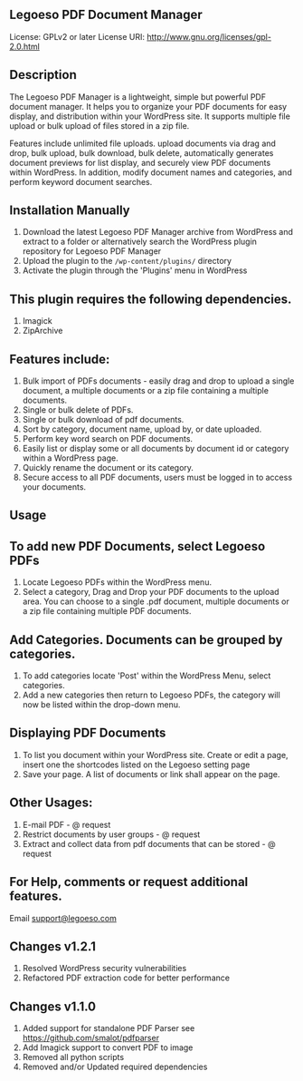 ## Legoeso PDF Document Manager
License: GPLv2 or later
License URI: http://www.gnu.org/licenses/gpl-2.0.html

## Description
The Legoeso PDF Manager is a lightweight, simple but powerful PDF document manager. It helps you to organize your PDF documents for easy display, and distribution within your WordPress site. It supports multiple file upload or bulk upload of files stored in a zip file.

Features include unlimited file uploads. upload documents via drag and drop, bulk upload, bulk download, bulk delete, automatically generates document previews for list display, and securely view PDF documents within WordPress. In addition, modify document names and categories, and perform keyword document searches.

		  

## Installation Manually
1. Download the latest Legoeso PDF Manager archive from WordPress and extract to a folder or alternatively search the WordPress plugin repository for Legoeso PDF Manager
2. Upload the plugin to the `/wp-content/plugins/` directory
3. Activate the plugin through the 'Plugins' menu in WordPress


## This plugin requires the following dependencies.
1. Imagick
2. ZipArchive


## Features include:
1. Bulk import of PDFs documents - easily drag and drop to upload a single document, a multiple documents or a zip file containing a multiple documents.  
2. Single or bulk delete of PDFs.
3. Single or bulk download of pdf documents.
4. Sort by category, document name, upload by, or date uploaded.
5. Perform key word search on PDF documents.
6. Easily list or display some or all documents by document id or category within a WordPress page.
7. Quickly rename the document or its category.
8. Secure access to all PDF documents, users must be logged in to access your documents.

## Usage
## To add new PDF Documents, select Legoeso PDFs 
1. Locate Legoeso PDFs within the WordPress menu. 
2. Select a category, Drag and Drop your PDF documents to the upload area. You can choose to a single .pdf document, multiple documents or a zip file containing multiple PDF documents. 

## Add Categories. Documents can be grouped by categories. 
1. To add categories locate 'Post' within the WordPress Menu, select categories.  
2. Add a new categories then return to Legoeso PDFs, the category will now be listed within the drop-down menu. 

## Displaying PDF Documents
1. To list you document within your WordPress site. Create or edit a page, insert one the shortcodes listed on the Legoeso setting page
2. Save your page. A list of documents or link shall appear on the page.

## Other Usages:
1. E-mail PDF - @ request
2. Restrict documents by user groups - @ request
3. Extract and collect data from pdf documents that can be stored - @ request

## For Help, comments or request additional features.
Email support@legoeso.com

## Changes v1.2.1 
1. Resolved WordPress security vulnerabilities
2. Refactored PDF extraction code for better performance

## Changes v1.1.0 
1. Added support for standalone PDF Parser see https://github.com/smalot/pdfparser
2. Add Imagick support to convert PDF to image
3. Removed all python scripts
4. Removed and/or Updated required dependencies